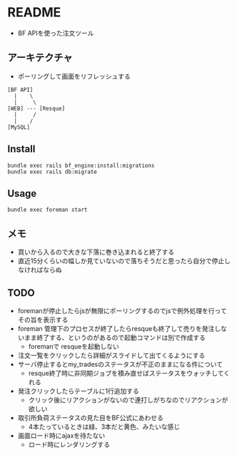 # README
* BF APIを使った注文ツール

## アーキテクチャ
* ポーリングして画面をリフレッシュする
```
[BF API]
  |    \
  |     \
[WEB] --- [Resque]
  |     /
  |    /
[MySQL]
```

## Install
```
bundle exec rails bf_engine:install:migrations
bundle exec rails db:migrate
```

## Usage
```
bundle exec foreman start
```

## メモ
* 買いから入るので大きな下落に巻き込まれると終了する
* 直近15分くらいの幅しか見ていないので落ちそうだと思ったら自分で停止しなければならぬ

## TODO
* foremanが停止したらjsが無限にポーリングするのでjsで例外処理を行ってその旨を表示する
* foreman 管理下のプロセスが終了したらresqueも終了して売りを発注しないまま終了する、というのがあるので起動コマンドは別で作成する
  * foremanで resqueを起動しない
* 注文一覧をクリックしたら詳細がスライドして出てくるようにする
* サーバ停止するとmy_tradesのステータスが不正のままになる件について
  * resque終了時に非同期ジョブを積み直せばステータスをウォッチしてくれる
* 発注クリックしたらテーブルに1行追加する
  * クリック後にリアクションがないので連打しがちなのでリアクションが欲しい
* 取引所負荷ステータスの見た目をBF公式にあわせる
  * 4本たっているときは緑、3本だと黄色、みたいな感じ
* 画面ロード時にajaxを待たない
  * ロード時にレンダリングする
